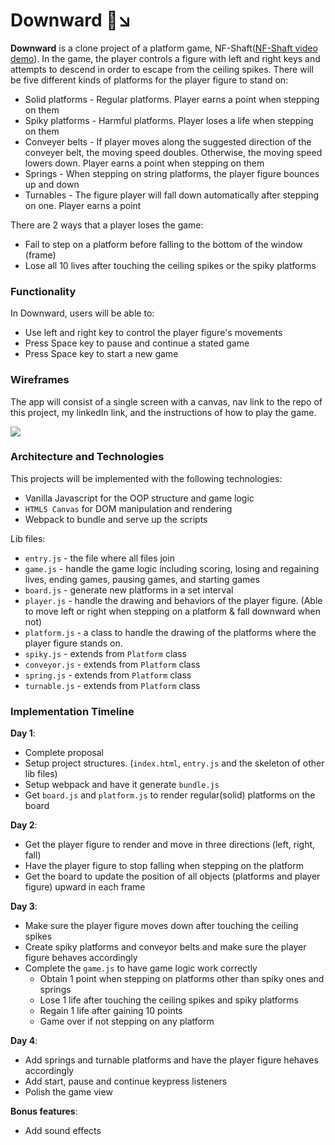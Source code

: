# Downward :running::arrow_lower_right:

**Downward** is a clone project of a platform game, NF-Shaft([NF-Shaft video demo](https://youtu.be/kR5l14rhfjo)). In the game, the player controls a figure with left and right keys and attempts to descend in order to escape from the ceiling spikes. There will be five different kinds of platforms for the player figure to stand on:

 * Solid platforms - Regular platforms. Player earns a point when stepping on them
 * Spiky platforms - Harmful platforms. Player loses a life when stepping on them
 * Conveyer belts - If player moves along the suggested direction of the conveyer belt, the moving speed doubles. Otherwise, the moving speed lowers down. Player earns a point when stepping on them
 * Springs - When stepping on string platforms, the player figure bounces up and down
 * Turnables - The figure player will fall down automatically after stepping on one. Player earns a point

There are 2 ways that a player loses the game:
 * Fail to step on a platform before falling to the bottom of the window (frame)
 * Lose all 10 lives after touching the ceiling spikes or the spiky platforms
 
### Functionality

In Downward, users will be able to:
* Use left and right key to control the player figure's movements
* Press Space key to pause and continue a stated game
* Press Space key to start a new game

### Wireframes

The app will consist of a single screen with a canvas, nav link to the repo of this project, my linkedIn link, and the instructions of how to play the game.

![](https://image.ibb.co/f5JA2y/wireframe_JS.png)

### Architecture and Technologies

This projects will be implemented with the following technologies:
* Vanilla Javascript for the OOP structure and game logic
* `HTML5 Canvas` for DOM manipulation and rendering
* Webpack to bundle and serve up the scripts

Lib files: 
* `entry.js` - the file where all files join
* `game.js` - handle the game logic including scoring, losing and regaining lives, ending games, pausing games, and starting games
* `board.js` - generate new platforms in a set interval
* `player.js` - handle the drawing and behaviors of the player figure. (Able to move left or right when stepping on a platform & fall downward when not)
* `platform.js` - a class to handle the drawing of the platforms where the player figure stands on.
* `spiky.js` - extends from `Platform` class
* `conveyor.js` - extends from `Platform` class
* `spring.js` - extends from `Platform` class
* `turnable.js` - extends from `Platform` class

### Implementation Timeline

**Day 1**: 

* Complete proposal
* Setup project structures. (`index.html`, `entry.js` and the skeleton of other lib files)
* Setup webpack and have it generate `bundle.js`
* Get `board.js` and `platform.js` to render regular(solid) platforms on the board

**Day 2**:

* Get the player figure to render and move in three directions (left, right, fall)
* Have the player figure to stop falling when stepping on the platform
* Get the board to update the position of all objects (platforms and player figure) upward in each frame

**Day 3**:

* Make sure the player figure moves down after touching the ceiling spikes
* Create spiky platforms and conveyor belts and make sure the player figure behaves accordingly
* Complete the `game.js` to have game logic work correctly
   * Obtain 1 point when stepping on platforms other than spiky ones and springs
   * Lose 1 life after touching the ceiling spikes and spiky platforms
   * Regain 1 life after gaining 10 points
   * Game over if not stepping on any platform

**Day 4**:

* Add springs and turnable platforms and have the player figure hehaves accordingly
* Add start, pause and continue keypress listeners
* Polish the game view

**Bonus features**:

* Add sound effects
